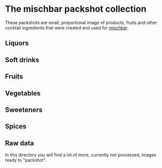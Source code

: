 The mischbar packshot collection
================================

These packshots are small, proportional image of products, fruits and other cocktail ingredients that were created and used for [mischbar](http://www.mischbar.ch).

Liquors
-------

 
Soft drinks
-----------


Fruits
------


Vegetables
-----------


Sweeteners
----------


Spices
------


Raw data
--------
In this directory you will find a lot of more, currently not processed, images ready to "packshot".

